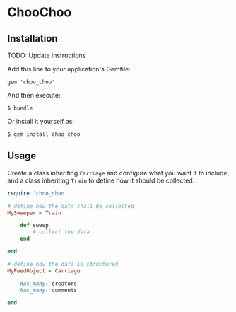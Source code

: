 # ChooChoo

## Installation

TODO: Update instructions

Add this line to your application's Gemfile:

    gem 'choo_choo'

And then execute:

    $ bundle

Or install it yourself as:

    $ gem install choo_choo

## Usage


Create a class inheriting `Carriage` and configure what you want it to include,
and a class inheriting `Train` to define how it should be collected.

```ruby
require 'choo_choo'

# define how the data shall be collected
MySweeper < Train

    def sweep
        # collect the data
    end

end

# define how the data is structured
MyFeedObject < Carriage

    has_many: creators
    has_many: comments

end
```
